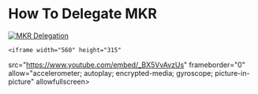 # How To Delegate MKR

[![MKR Delegation](https://img.youtube.com/vi/_BX5VvAvzUs/0.jpg)](https://www.youtube.com/watch?v=_BX5VvAvzUs)


    <iframe width="560" height="315"
src="https://www.youtube.com/embed/_BX5VvAvzUs" 
frameborder="0" 
allow="accelerometer; autoplay; encrypted-media; gyroscope; picture-in-picture" 
allowfullscreen></iframe>
